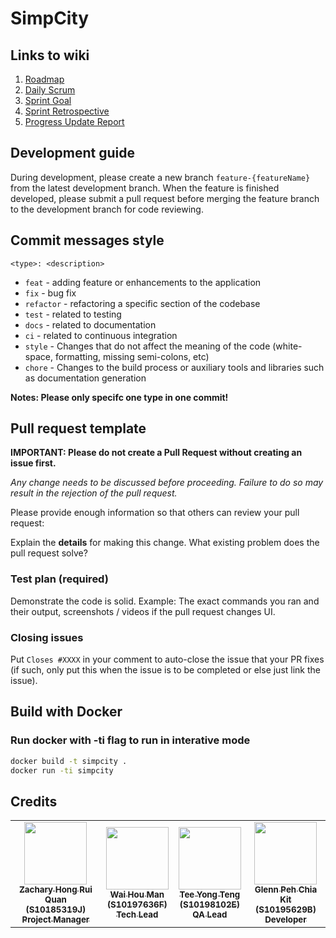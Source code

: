 # SimpCity

## **Links to wiki**

1. [Roadmap](https://github.com/hwennnn/SimpCity/wiki/RoadMap)
2. [Daily Scrum](https://github.com/hwennnn/SimpCity/wiki/Daily-Scrum)
3. [Sprint Goal](https://github.com/hwennnn/SimpCity/wiki/Sprint-Goal)
4. [Sprint Retrospective](https://github.com/hwennnn/SimpCity/wiki/Sprint-Retrospective)
5. [Progress Update Report](https://github.com/hwennnn/SimpCity/wiki/Progress-Report)


## **Development guide**

During development, please create a new branch `feature-{featureName}` from the latest development branch. When the feature is finished developed, please submit a pull request before merging the feature branch to the development branch for code reviewing.

## **Commit messages style**

`<type>: <description>`

- `feat` - adding feature or enhancements to the application
- `fix` - bug fix
- `refactor` - refactoring a specific section of the codebase
- `test` - related to testing
- `docs` - related to documentation
- `ci` - related to continuous integration
- `style` - Changes that do not affect the meaning of the code (white-space, formatting, missing semi-colons, etc)
- `chore` - Changes to the build process or auxiliary tools and libraries such as documentation generation

**Notes: Please only specifc one type in one commit!**

## **Pull request template**

**IMPORTANT: Please do not create a Pull Request without creating an issue first.**

_Any change needs to be discussed before proceeding. Failure to do so may result in the rejection of the pull request._

Please provide enough information so that others can review your pull request:

<!-- You can skip this if you're fixing a typo or adding an app to the Showcase. -->

Explain the **details** for making this change. What existing problem does the pull request solve?

<!-- Example: When "Adding a function to do X", explain why it is necessary to have a way to do X. -->

### **Test plan (required)**

Demonstrate the code is solid. Example: The exact commands you ran and their output, screenshots / videos if the pull request changes UI.

### **Closing issues**

Put `Closes #XXXX` in your comment to auto-close the issue that your PR fixes (if such, only put this when the issue is to be completed or else just link the issue).

## **Build with Docker**

### Run docker with -ti flag to run in interative mode

```bash
docker build -t simpcity .
docker run -ti simpcity
```

## **Credits**

<table>
  <tr>
    <td align="center"><a href="https://github.com/ZacharyHRQ"><img src="https://avatars1.githubusercontent.com/u/25434034?s=460&u=7114f2d5b9704f927adcb4a4c05a7a705f8cbfa6&v=4" width="100px;" alt=""/><br /><sub><b>Zachary Hong Rui Quan <br> (S10185319J) <br>Project Manager</b></sub></a><br />
    </td>
    <td align="center"><a href="https://github.com/hwennnn"><img src="https://avatars3.githubusercontent.com/u/54523581?s=460&u=a649d3ed6c70ffe2fa69f37c0870415668149113&v=4" width="100px;" alt=""/><br /><sub><b>Wai Hou Man <br> (S10197636F) <br>Tech Lead</b></sub></a><br />
    </td>
    <td align="center"><a href="https://github.com/NotConfident"><img src="https://avatars.githubusercontent.com/u/52237386?v=4" width="100px;" alt=""/><br /><sub><b>Tee Yong Teng <br> (S10198102E) <br> QA Lead </b></sub></a><br />
    </td>
    <td align="center"><a href="https://github.com/glennpck"><img src="https://avatars.githubusercontent.com/u/59985863?v=4" width="100px;" alt=""/><br /><sub><b>Glenn Peh Chia Kit <br> (S10195629B) <br> Developer</b></sub></a><br />
    </td>
  </tr>
</table>
